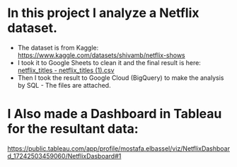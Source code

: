 # In this project I analyze a Netflix dataset.
- The dataset is from Kaggle: https://www.kaggle.com/datasets/shivamb/netflix-shows
- I took it to Google Sheets to clean it and the final result is here: [netflix_titles - netflix_titles (1).csv](https://github.com/user-attachments/files/16692060/netflix_titles.-.netflix_titles.1.csv)
- Then I took the result to Google Cloud (BigQuery) to make the analysis by SQL - The files are attached.

# I Also made a Dashboard in Tableau for the resultant data: 
https://public.tableau.com/app/profile/mostafa.elbassel/viz/NetflixDashboard_17242503459060/NetflixDasboard#1
